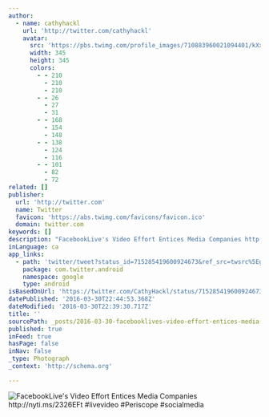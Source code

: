 ```yaml
---
author:
  - name: cathyhackl
    url: 'http://twitter.com/cathyhackl'
    avatar:
      src: 'https://pbs.twimg.com/profile_images/710883960021094401/kXxErKuz_400x400.jpg'
      width: 345
      height: 345
      colors:
        - - 210
          - 210
          - 210
        - - 26
          - 27
          - 31
        - - 168
          - 154
          - 148
        - - 138
          - 124
          - 116
        - - 101
          - 82
          - 72
related: []
publisher:
  url: 'http://twitter.com'
  name: Twitter
  favicon: 'https://abs.twimg.com/favicons/favicon.ico'
  domain: twitter.com
keywords: []
description: "FacebookLive's Video Effort Entices Media Companies http://nyti.ms/2326EFt #livevideo #Periscope #socialmedia"
inLanguage: ca
app_links:
  - path: 'twitter/tweet?status_id=715285419600924673&ref_src=twsrc%5Egoogle%7Ctwcamp%5Eandroidseo%7Ctwgr%5Estatus%7Ctwterm%5E715285419600924673'
    package: com.twitter.android
    namespace: google
    type: android
isBasedOnUrl: 'https://twitter.com/CathyHackl/status/715285419600924673'
datePublished: '2016-03-30T22:44:53.368Z'
dateModified: '2016-03-30T22:39:30.717Z'
title: ''
sourcePath: _posts/2016-03-30-facebooklives-video-effort-entices-media-companies-httpn.md
published: true
inFeed: true
hasPage: false
inNav: false
_type: Photograph
_context: 'http://schema.org'

---
```

![FacebookLive's Video Effort Entices Media Companies http://nyti.ms/2326EFt #livevideo #Periscope #socialmedia](https://pbs.twimg.com/media/Ce00TGwUEAAl1Cq.jpg:large)